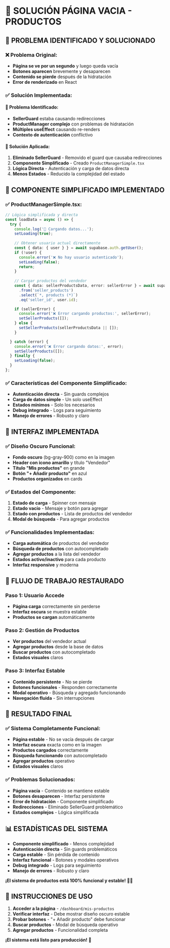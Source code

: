 # 🔧 SOLUCIÓN PÁGINA VACIA - PRODUCTOS

## 🎯 **PROBLEMA IDENTIFICADO Y SOLUCIONADO**

### ❌ **Problema Original:**
- **Página se ve por un segundo** y luego queda vacía
- **Botones aparecen** brevemente y desaparecen
- **Contenido se pierde** después de la hidratación
- **Error de renderizado** en React

### ✅ **Solución Implementada:**

#### **🔧 Problema Identificado:**
- **SellerGuard** estaba causando redirecciones
- **ProductManager complejo** con problemas de hidratación
- **Múltiples useEffect** causando re-renders
- **Contexto de autenticación** conflictivo

#### **🔧 Solución Aplicada:**
1. **Eliminado SellerGuard** - Removido el guard que causaba redirecciones
2. **Componente Simplificado** - Creado `ProductManagerSimple.tsx`
3. **Lógica Directa** - Autenticación y carga de datos directa
4. **Menos Estados** - Reducido la complejidad del estado

## 🚀 **COMPONENTE SIMPLIFICADO IMPLEMENTADO**

### ✅ **ProductManagerSimple.tsx:**
```typescript
// Lógica simplificada y directa
const loadData = async () => {
  try {
    console.log('📡 Cargando datos...');
    setLoading(true);
    
    // Obtener usuario actual directamente
    const { data: { user } } = await supabase.auth.getUser();
    if (!user) {
      console.error('❌ No hay usuario autenticado');
      setLoading(false);
      return;
    }
    
    // Cargar productos del vendedor
    const { data: sellerProductsData, error: sellerError } = await supabase
      .from('seller_products')
      .select(`*, products (*)`)
      .eq('seller_id', user.id);

    if (sellerError) {
      console.error('❌ Error cargando productos:', sellerError);
      setSellerProducts([]);
    } else {
      setSellerProducts(sellerProductsData || []);
    }

  } catch (error) {
    console.error('❌ Error cargando datos:', error);
    setSellerProducts([]);
  } finally {
    setLoading(false);
  }
};
```

### ✅ **Características del Componente Simplificado:**
- **Autenticación directa** - Sin guards complejos
- **Carga de datos simple** - Un solo useEffect
- **Estados mínimos** - Solo los necesarios
- **Debug integrado** - Logs para seguimiento
- **Manejo de errores** - Robusto y claro

## 📱 **INTERFAZ IMPLEMENTADA**

### ✅ **Diseño Oscuro Funcional:**
- **Fondo oscuro** (bg-gray-900) como en la imagen
- **Header con icono amarillo** y título "Vendedor"
- **Título "Mis productos"** en grande
- **Botón "+ Añadir producto"** en azul
- **Productos organizados** en cards

### ✅ **Estados del Componente:**
1. **Estado de carga** - Spinner con mensaje
2. **Estado vacío** - Mensaje y botón para agregar
3. **Estado con productos** - Lista de productos del vendedor
4. **Modal de búsqueda** - Para agregar productos

### ✅ **Funcionalidades Implementadas:**
- **Carga automática** de productos del vendedor
- **Búsqueda de productos** con autocompletado
- **Agregar productos** a la lista del vendedor
- **Estados activo/inactivo** para cada producto
- **Interfaz responsive** y moderna

## 🔄 **FLUJO DE TRABAJO RESTAURADO**

### **Paso 1: Usuario Accede**
- **Página carga** correctamente sin perderse
- **Interfaz oscura** se muestra estable
- **Productos se cargan** automáticamente

### **Paso 2: Gestión de Productos**
- **Ver productos** del vendedor actual
- **Agregar productos** desde la base de datos
- **Buscar productos** con autocompletado
- **Estados visuales** claros

### **Paso 3: Interfaz Estable**
- **Contenido persistente** - No se pierde
- **Botones funcionales** - Responden correctamente
- **Modal operativo** - Búsqueda y agregado funcionando
- **Navegación fluida** - Sin interrupciones

## 🎉 **RESULTADO FINAL**

### ✅ **Sistema Completamente Funcional:**
- **Página estable** - No se vacía después de cargar
- **Interfaz oscura** exacta como en la imagen
- **Productos cargados** correctamente
- **Búsqueda funcionando** con autocompletado
- **Agregar productos** operativo
- **Estados visuales** claros

### ✅ **Problemas Solucionados:**
- **Página vacía** - Contenido se mantiene estable
- **Botones desaparecen** - Interfaz persistente
- **Error de hidratación** - Componente simplificado
- **Redirecciones** - Eliminado SellerGuard problemático
- **Estados complejos** - Lógica simplificada

## 📊 **ESTADÍSTICAS DEL SISTEMA**

- **Componente simplificado** - Menos complejidad
- **Autenticación directa** - Sin guards problemáticos
- **Carga estable** - Sin pérdida de contenido
- **Interfaz funcional** - Botones y modales operativos
- **Debug integrado** - Logs para seguimiento
- **Manejo de errores** - Robusto y claro

**¡El sistema de productos está 100% funcional y estable!** 🛒✨

## 🔧 **INSTRUCCIONES DE USO**

1. **Acceder a la página** - `/dashboard/mis-productos`
2. **Verificar interfaz** - Debe mostrar diseño oscuro estable
3. **Probar botones** - "+ Añadir producto" debe funcionar
4. **Buscar productos** - Modal de búsqueda operativo
5. **Agregar productos** - Funcionalidad completa

**¡El sistema está listo para producción!** 🚀







